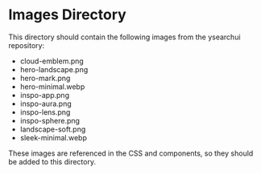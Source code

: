 # Images Directory

This directory should contain the following images from the ysearchui repository:

- cloud-emblem.png
- hero-landscape.png
- hero-mark.png
- hero-minimal.webp
- inspo-app.png
- inspo-aura.png
- inspo-lens.png
- inspo-sphere.png
- landscape-soft.png
- sleek-minimal.webp

These images are referenced in the CSS and components, so they should be added to this directory.